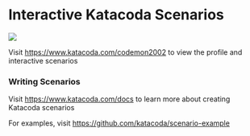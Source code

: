 # Interactive Katacoda Scenarios

[![](http://shields.katacoda.com/katacoda/codemon2002/count.svg)](https://www.katacoda.com/codemon2002 "Get your profile on Katacoda.com")

Visit https://www.katacoda.com/codemon2002 to view the profile and interactive scenarios

### Writing Scenarios
Visit https://www.katacoda.com/docs to learn more about creating Katacoda scenarios

For examples, visit https://github.com/katacoda/scenario-example
